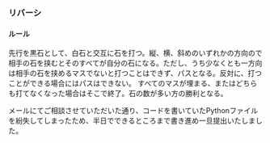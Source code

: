 ### リバーシ
#### ルール
先行を黒石として、白石と交互に石を打つ。縦、横、斜めのいずれかの方向ので相手の石を挟むとそのすべてが自分の石になる。ただし、うち少なくとも一方向は相手の石を挟めるマスでないと打つことはできず、パスとなる。反対に、打つことができる場合にはパスはできない。
すべてのマスが埋まる、またはどちらも打てなくなった場合はそこで終了。石の数が多い方の勝利となる。

メールにてご相談させていただいた通り、コードを書いていたPythonファイルを紛失してしまったため、半日でできるところまで書き進め一旦提出いたしました。
